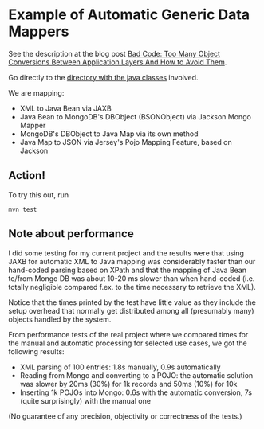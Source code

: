 Example of Automatic Generic Data Mappers
=========================================

See the description at the blog post [Bad Code: Too Many Object Conversions Between Application Layers And How to Avoid Them](http://theholyjava.wordpress.com/2012/05/12/bad-code-too-many-object-conversions-between-application-layers-and-how-to-avoid-them/).

Go directly to the [directory with the java classes](https://github.com/jakubholynet/blog/tree/master/miniprojects/generic-pojo-mappers/src/main/java/net/jakubholy/blog/genericmappers) involved.

We are mapping:

* XML to Java Bean via JAXB
* Java Bean to MongoDB's DBObject (BSONObject) via Jackson Mongo Mapper
* MongoDB's DBObject to Java Map via its own method
* Java Map to JSON via Jersey's Pojo Mapping Feature, based on Jackson

Action!
-------

To try this out, run
```
mvn test
```

Note about performance
----------------------

I did some testing for my current project and the results were that using JAXB for automatic XML to Java
mapping was considerably faster than our hand-coded parsing based on XPath and that the
mapping of Java Bean to/from Mongo DB was about 10-20 ms slower than when hand-coded (i.e. totally
negligible compared f.ex. to the time necessary to retrieve the XML).

Notice that the times printed by the test have little value as they include the setup overhead that
normally get distributed among all (presumably many) objects handled by the system.

From performance tests of the real project where we compared times for the manual and automatic processing
for selected use cases, we got the following results:

* XML parsing of 100 entries: 1.8s manually, 0.9s automatically
* Reading from Mongo and converting to a POJO: the automatic solution was slower by 20ms (30%) for 1k records and 50ms (10%) for 10k
* Inserting 1k POJOs into Mongo: 0.6s with the automatic conversion, 7s (quite surprisingly) with the manual one

(No guarantee of any precision, objectivity or correctness of the tests.)
